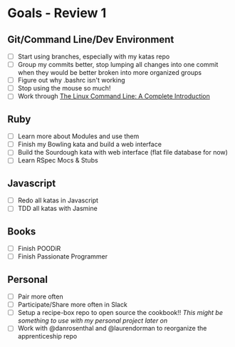 # Goals - Review 1

## Git/Command Line/Dev Environment

- [ ] Start using branches, especially with my katas repo
- [ ] Group my commits better, stop lumping all changes into one commit when they would be better broken into more organized groups
- [ ] Figure out why .bashrc isn't working
- [ ] Stop using the mouse so much!
- [ ] Work through [The Linux Command Line: A Complete Introduction](http://www.amazon.com/Linux-Command-Line-Complete-Introduction/dp/1593273894/ref=sr_1_1?ie=UTF8&qid=1425486169&sr=8-1)

## Ruby

- [ ] Learn more about Modules and use them
- [ ] Finish my Bowling kata and build a web interface
- [ ] Build the Sourdough kata with web interface (flat file database for now)
- [ ] Learn RSpec Mocs & Stubs

## Javascript

- [ ] Redo all katas in Javascript
- [ ] TDD all katas with Jasmine

## Books

- [ ] Finish POODiR
- [ ] Finish Passionate Programmer

## Personal

- [ ] Pair more often
- [ ] Participate/Share more often in Slack
- [ ] Setup a recipe-box repo to open source the cookbook!! *This might be something to use with my personal project later on*
- [ ] Work with @danrosenthal and @laurendorman to reorganize the apprenticeship repo